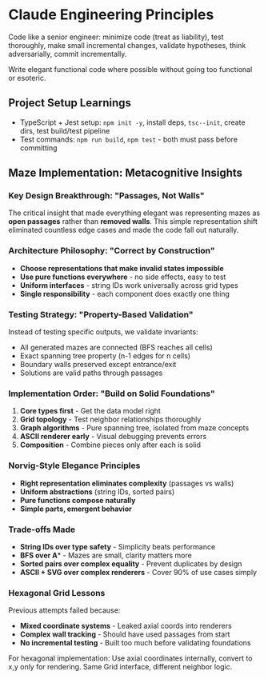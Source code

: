 # Claude Engineering Principles

Code like a senior engineer: minimize code (treat as liability), test thoroughly, make small incremental changes, validate hypotheses, think adversarially, commit incrementally.

Write elegant functional code where possible without going too functional or esoteric.

## Project Setup Learnings
- TypeScript + Jest setup: `npm init -y`, install deps, `tsc--init`, create dirs, test build/test pipeline
- Test commands: `npm run build`, `npm test` - both must pass before committing

## Maze Implementation: Metacognitive Insights

### Key Design Breakthrough: "Passages, Not Walls"
The critical insight that made everything elegant was representing mazes as **open passages** rather than **removed walls**. This simple representation shift eliminated countless edge cases and made the code fall out naturally.

### Architecture Philosophy: "Correct by Construction"
- **Choose representations that make invalid states impossible**
- **Use pure functions everywhere** - no side effects, easy to test
- **Uniform interfaces** - string IDs work universally across grid types
- **Single responsibility** - each component does exactly one thing

### Testing Strategy: "Property-Based Validation" 
Instead of testing specific outputs, we validate invariants:
- All generated mazes are connected (BFS reaches all cells)
- Exact spanning tree property (n-1 edges for n cells)
- Boundary walls preserved except entrance/exit
- Solutions are valid paths through passages

### Implementation Order: "Build on Solid Foundations"
1. **Core types first** - Get the data model right
2. **Grid topology** - Test neighbor relationships thoroughly  
3. **Graph algorithms** - Pure spanning tree, isolated from maze concepts
4. **ASCII renderer early** - Visual debugging prevents errors
5. **Composition** - Combine pieces only after each is solid

### Norvig-Style Elegance Principles
- **Right representation eliminates complexity** (passages vs walls)
- **Uniform abstractions** (string IDs, sorted pairs) 
- **Pure functions compose naturally**
- **Simple parts, emergent behavior**

### Trade-offs Made
- **String IDs over type safety** - Simplicity beats performance
- **BFS over A*** - Mazes are small, clarity matters more
- **Sorted pairs over complex equality** - Prevent duplicates by design
- **ASCII + SVG over complex renderers** - Cover 90% of use cases simply

### Hexagonal Grid Lessons
Previous attempts failed because:
- **Mixed coordinate systems** - Leaked axial coords into renderers
- **Complex wall tracking** - Should have used passages from start
- **No incremental testing** - Built too much before validating foundations

For hexagonal implementation: Use axial coordinates internally, convert to x,y only for rendering. Same Grid interface, different neighbor logic.